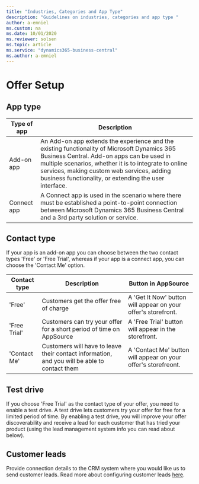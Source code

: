 ```yaml
---
title: "Industries, Categories and App Type"
description: "Guidelines on industries, categories and app type "
author: a-emniel
ms.custom: na
ms.date: 10/01/2020
ms.reviewer: solsen
ms.topic: article
ms.service: "dynamics365-business-central"
ms.author: a-emniel
---
```


# Offer Setup

## App type

| Type of app| Description |
|-------------|--------------|
|Add-on app | An Add-on app extends the experience and the existing functionality of Microsoft Dynamics 365 Business Central. Add-on apps can be used in multiple scenarios, whether it is to integrate to online services, making custom web services, adding business functionality, or extending the user interface. |
Connect app | A Connect app is used in the scenario where there must be established a point-to-point connection between Microsoft Dynamics 365 Business Central and a 3rd party solution or service.



## Contact type
If your app is an add-on app you can choose between the two contact types 'Free' or 'Free Trial', whereas if your app is a connect app, you can choose the 'Contact Me' option.  


|Contact type | Description | Button in AppSource | 
|-----------|--------------|--------------|
|'Free'|Customers get the offer free of charge | A 'Get It Now' button will appear on your offer's storefront. |
|'Free Trial'| Customers can try your offer for a short period of time on AppSource | A 'Free Trial' button will appear in the storefront.|
|'Contact Me' | Customers will have to leave their contact information, and you will be able to contact them | A 'Contact Me' button will appear on your offer's storefreont.|

## Test drive 
If you choose 'Free Trial' as the contact type of your offer, you need to enable a test drive. A test drive lets customers try your offer for free for a limited period of time. By enabling a test drive, you will improve your offer discoverability and receive a lead for each customer that has tried your product (using the lead management system info you can read about below).

## Customer leads
Provide connection details to the CRM system where you would like us to send customer leads. Read more about configuring customer leads
[here](https://docs.microsoft.com/en-us/azure/marketplace/partner-center-portal/commercial-marketplace-get-customer-leads#connect-to-your-crm-system.).


